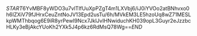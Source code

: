 $START$6YvMBF8yWDO3u7vlTIfUuXpPZgT4m1LXVbj6/iJ0iYVOo2atBNhvxo0h6IZXiV79fJHrxCeuZntNoJV13Epd2usTu/6h/MVkEM3LE5hzoUq8wZ71MESLkpWMThbqog6E9iR8yrPewI9Ncx7JklJvIHNwiduchKH039opL3Guyr2eJzzbcHLKy3eBjAkcYUoKh2YXk5J4p6kz6RdMsQ78Wg==$END$